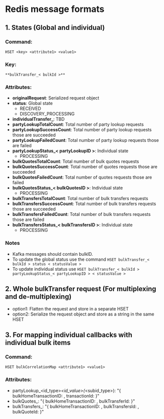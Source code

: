 # Redis message formats

## 1. States (Global and individual)

### Command:
```
HSET <key> <attribute1> <value1>
```
### Key:
```
**bulkTransfer_< bulkId >**
```

### Attributes:
- **originalRequest**: Serialized request object
- **status**: Global state
  - RECEIVED
  - DISCOVERY_PROCESSING
- **individualTransfer_<transactionId>**: TBD
- **partyLookupTotalCount**: Total number of party lookup requests
- **partyLookupSuccessCount**: Total number of party lookup requests those are succeeded
- **partyLookupFailedCount**: Total number of party lookup requests those are failed
- **partyLookupStatus_< partyLookupID >**: Individual state
  - PROCESSING
- **bulkQuotesTotalCount**: Total number of bulk quotes requests
- **bulkQuotesSuccessCount**: Total number of quotes requests those are succeeded
- **bulkQuotesFailedCount**: Total number of quotes requests those are failed
- **bulkQuotesStatus_< bulkQuotesID >**: Individual state
  - PROCESSING
- **bulkTransfersTotalCount**: Total number of bulk transfers requests
- **bulkTransfersSuccessCount**: Total number of bulk transfers requests those are succeeded
- **bulkTransfersFailedCount**: Total number of bulk transfers requests those are failed
- **bulkTransfersStatus_< bulkTransfersID >**: Individual state
  - PROCESSING

### Notes
- Kafka messages should contain bulkID.
- To update the global status use the command `HSET bulkTransfer_< bulkId > status < statusValue >`
- To update individual status use `HSET bulkTransfer_< bulkId > partyLookupStatus_< partyLookupID > < statusValue >`


## 2. Whole bulkTransfer request (For multiplexing and de-multiplexing)
- option1: Flatten the request and store in a separate HSET
- option2: Serialize the request object and store as a string in the same HSET

## 3. For mapping individual callbacks with individual bulk items

### Command:
```
HSET bulkCorrelationMap <attribute1> <value1>
```

### Attributes:
- partyLookup_<id_type>_<id_value>(_<subid_type>): "{ bulkHomeTransactionID: <bulkHomeTransactionID>, transactionId: <transactionId> }"
- bulkQuotes_<bulkQuoteId>: "{ bulkHomeTransactionID: <bulkHomeTransactionID>, bulkTransferId: <bulkTransferId> }"
- bulkTransfers_<bulkTransfersId>: "{ bulkHomeTransactionID: <bulkHomeTransactionID>, bulkTransfersId: <bulkTransfersId>, bulkQuoteId: <bulkQuoteId> }"

